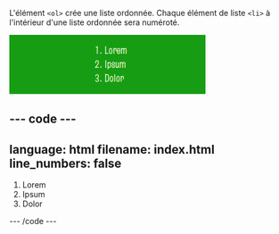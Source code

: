 L'élément `<ol>` crée une liste ordonnée. Chaque élément de liste `<li>` à l'intérieur d'une liste ordonnée sera numéroté.

![Une liste numérotée de 1 à 3 avec le texte Lorem Ipsum Dolor.](images/ordered-list.png)

## --- code ---

language: html
filename: index.html
line_numbers: false
--------------------------------------------------------

<section class="xcenter">
    <ol>
        <li>Lorem</li>
        <li>Ipsum</li>
        <li>Dolor</li>
    </ol>
</section>

\--- /code ---
